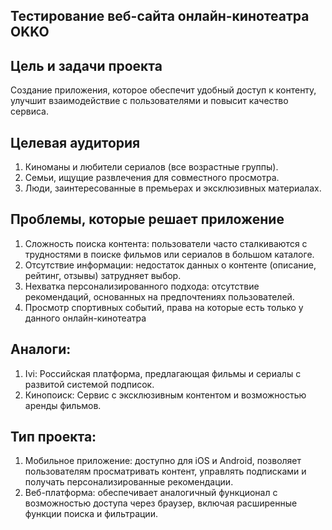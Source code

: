 ## Тестирование веб-сайта онлайн-кинотеатра OKKO
## Цель и задачи проекта
Создание приложения, которое обеспечит удобный доступ к контенту, улучшит взаимодействие с пользователями и повысит качество сервиса.

## Целевая аудитория
1. Киноманы и любители сериалов (все возрастные группы).
2. Семьи, ищущие развлечения для совместного просмотра.
3. Люди, заинтересованные в премьерах и эксклюзивных материалах.

## Проблемы, которые решает приложение
1. Сложность поиска контента: пользователи часто сталкиваются с трудностями в поиске фильмов или сериалов в большом каталоге.
2. Отсутствие информации: недостаток данных о контенте (описание, рейтинг, отзывы) затрудняет выбор.
3. Нехватка персонализированного подхода: отсутствие рекомендаций, основанных на предпочтениях пользователей.
4. Просмотр спортивных событий, права на которые есть только у данного онлайн-кинотеатра

## Аналоги:
1. Ivi: Российская платформа, предлагающая фильмы и сериалы с развитой системой подписок.
2. Кинопоиск: Сервис с эксклюзивным контентом и возможностью аренды фильмов.

## Тип проекта:
1. Мобильное приложение: доступно для iOS и Android, позволяет пользователям просматривать контент, управлять подписками и получать персонализированные рекомендации.
2. Веб-платформа: обеспечивает аналогичный функционал с возможностью доступа через браузер, включая расширенные функции поиска и фильтрации.